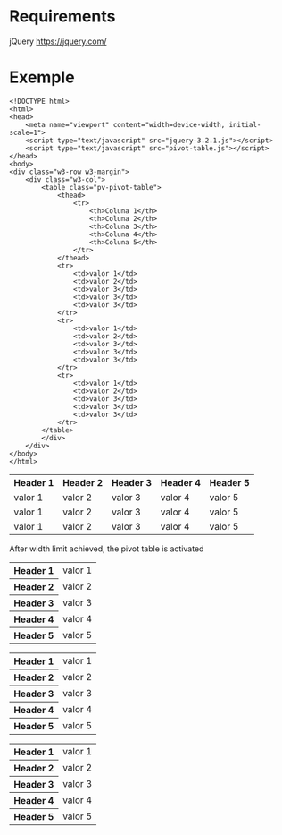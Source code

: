 # Requirements

jQuery https://jquery.com/

# Exemple

```
<!DOCTYPE html>
<html>
<head>
	<meta name="viewport" content="width=device-width, initial-scale=1">
	<script type="text/javascript" src="jquery-3.2.1.js"></script>
	<script type="text/javascript" src="pivot-table.js"></script>
</head>
<body>	
<div class="w3-row w3-margin">
	<div class="w3-col">
		<table class="pv-pivot-table">
			<thead>
				<tr>
					<th>Coluna 1</th>
					<th>Coluna 2</th>
					<th>Coluna 3</th>
					<th>Coluna 4</th>
					<th>Coluna 5</th>
				</tr>
			</thead>
			<tr>
				<td>valor 1</td>
				<td>valor 2</td>
				<td>valor 3</td>
				<td>valor 3</td>
				<td>valor 3</td>
			</tr>
			<tr>
				<td>valor 1</td>
				<td>valor 2</td>
				<td>valor 3</td>
				<td>valor 3</td>
				<td>valor 3</td>
			</tr>
			<tr>
				<td>valor 1</td>
				<td>valor 2</td>
				<td>valor 3</td>
				<td>valor 3</td>
				<td>valor 3</td>
			</tr>
		</table>
		</div>
	</div>
</body>
</html>
```
<table>
	<tr>
		<th>Header 1</th>
		<th>Header 2</th>
		<th>Header 3</th>
		<th>Header 4</th>
		<th>Header 5</th>
	</tr>
	<tr>
		<td>valor 1</td>
		<td>valor 2</td>
		<td>valor 3</td>
		<td>valor 4</td>
		<td>valor 5</td>
	</tr>
	<tr>
		<td>valor 1</td>
		<td>valor 2</td>
		<td>valor 3</td>
		<td>valor 4</td>
		<td>valor 5</td>
	</tr>
	<tr>
		<td>valor 1</td>
		<td>valor 2</td>
		<td>valor 3</td>
		<td>valor 4</td>
		<td>valor 5</td>
	</tr>
</table>

After width limit achieved, the pivot table is activated

<table>
	<tr>
    <th>Header 1</th>
    <td>valor 1</td>
  </tr>
  <tr>
  	<th>Header 2</th>
    <td>valor 2</td>
  </tr>
  <tr>
  <th>Header 3</th>
    <td>valor 3</td>
  </tr>
  <tr>
  	<th>Header 4</th>
    <td>valor 4</td>
  </tr>
  <tr>
  	<th>Header 5</th>
    <td>valor 5</td>
  </tr>
</table>

<table>
	<tr>
    <th>Header 1</th>
    <td>valor 1</td>
  </tr>
  <tr>
  	<th>Header 2</th>
    <td>valor 2</td>
  </tr>
  <tr>
  <th>Header 3</th>
    <td>valor 3</td>
  </tr>
  <tr>
  	<th>Header 4</th>
    <td>valor 4</td>
  </tr>
  <tr>
  	<th>Header 5</th>
    <td>valor 5</td>
  </tr>
</table>

<table>
	<tr>
    <th>Header 1</th>
    <td>valor 1</td>
  </tr>
  <tr>
  	<th>Header 2</th>
    <td>valor 2</td>
  </tr>
  <tr>
  <th>Header 3</th>
    <td>valor 3</td>
  </tr>
  <tr>
  	<th>Header 4</th>
    <td>valor 4</td>
  </tr>
  <tr>
  	<th>Header 5</th>
    <td>valor 5</td>
  </tr>
</table>

